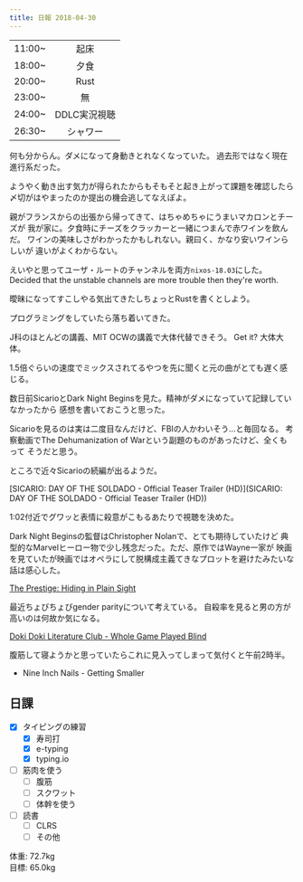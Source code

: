 ```yaml
---
title: 日報 2018-04-30
---
```


|||
|:-|:-:|
|11:00~|起床|
|18:00~|夕食|
|20:00~|Rust|
|23:00~|無|
|24:00~|DDLC実況視聴|
|26:30~|シャワー|

何も分からん。ダメになって身動きとれなくなっていた。
過去形ではなく現在進行系だった。

ようやく動き出す気力が得られたからもそもそと起き上がって課題を確認したら
〆切がはやまったのか提出の機会逃してなえぽよ。

親がフランスからの出張から帰ってきて、はちゃめちゃにうまいマカロンとチーズが
我が家に。夕食時にチーズをクラッカーと一緒につまんで赤ワインを飲んだ。
ワインの美味しさがわかったかもしれない。親曰く、かなり安いワインらしいが
違いがよくわからない。

えいやと思ってユーザ・ルートのチャンネルを両方`nixos-18.03`にした。
Decided that the unstable channels are more trouble then they're worth.

曖昧になってすこしやる気出てきたしちょっとRustを書くとしよう。

プログラミングをしていたら落ち着いてきた。

J科のほとんどの講義、MIT OCWの講義で大体代替できそう。
Get it? 大体大体。

1.5倍ぐらいの速度でミックスされてるやつを先に聞くと元の曲がとても遅く感じる。

数日前SicarioとDark Night Beginsを見た。精神がダメになっていて記録していなかったから
感想を書いておこうと思った。

Sicarioを見るのは実は二度目なんだけど、FBIの人かわいそう...と毎回なる。
考察動画でThe Dehumanization of Warという副題のものがあったけど、全くもって
そうだと思う。

ところで近々Sicarioの続編が出るようだ。

[SICARIO: DAY OF THE SOLDADO - Official Teaser Trailer (HD)](SICARIO: DAY OF THE SOLDADO - Official Teaser Trailer (HD))

1:02付近でグワッと表情に殺意がこもるあたりで視聴を決めた。

Dark Night Beginsの監督はChristopher Nolanで、とても期待していたけど
典型的なMarvelヒーロー物で少し残念だった。ただ、原作ではWayne一家が
映画を見ていたが映画ではオペラにして脱構成主義てきなプロットを避けたみたいな
話は感心した。

[The Prestige: Hiding in Plain Sight](https://www.youtube.com/watch?v=d46Azg3Pm4c)

最近ちょびちょびgender parityについて考えている。
自殺率を見ると男の方が高いのは何故か気になる。

[Doki Doki Literature Club - Whole Game Played Blind](https://www.youtube.com/watch?v=OKahXPxTGfY)

腹筋して寝ようかと思っていたらこれに見入ってしまって気付くと午前2時半。

- Nine Inch Nails - Getting Smaller

## 日課

- [x] タイピングの練習
	+ [x] 寿司打
	+ [x] e-typing
	+ [x] typing.io
- [ ] 筋肉を使う
	+ [ ] 腹筋
	+ [ ] スクワット
	+ [ ] 体幹を使う
- [ ] 読書
	+ [ ] CLRS
	+ [ ] その他

体重: 72.7kg  
目標: 65.0kg

